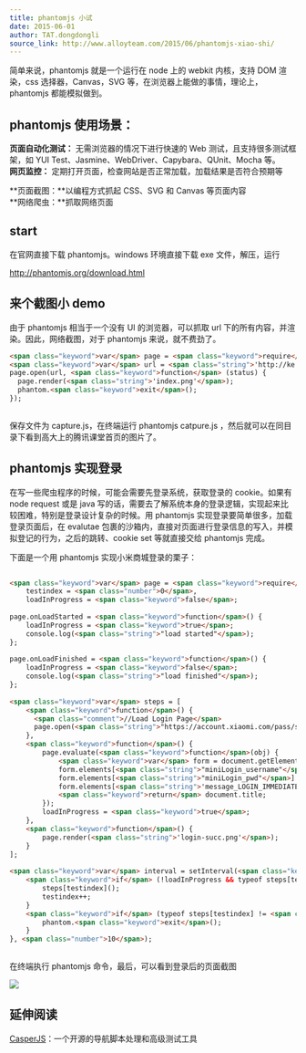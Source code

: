```yaml
---
title: phantomjs 小试
date: 2015-06-01
author: TAT.dongdongli
source_link: http://www.alloyteam.com/2015/06/phantomjs-xiao-shi/
---
```


简单来说，phantomjs 就是一个运行在 node 上的 webkit 内核，支持 DOM 渲染，css 选择器，Canvas，SVG 等，在浏览器上能做的事情，理论上，phantomjs 都能模拟做到。

## phantomjs 使用场景：

**页面自动化测试：** 无需浏览器的情况下进行快速的 Web 测试，且支持很多测试框架，如 YUI Test、Jasmine、WebDriver、Capybara、QUnit、Mocha 等。  
**网页监控：** 定期打开页面，检查网站是否正常加载，加载结果是否符合预期等  

**页面截图：**以编程方式抓起 CSS、SVG 和 Canvas 等页面内容  
**网络爬虫：**抓取网络页面

## start

在官网直接下载 phantomjs。windows 环境直接下载 exe 文件，解压，运行

<http://phantomjs.org/download.html>

## 来个截图小 demo

由于 phantomjs 相当于一个没有 UI 的浏览器，可以抓取 url 下的所有内容，并渲染。因此，网络截图，对于 phantomjs 来说，就不费劲了。

```html
<span class="keyword">var</span> page = <span class="keyword">require</span>(<span class="string">'webpage'</span>).create();
<span class="keyword">var</span> url = <span class="string">'http://ke.qq.com'</span>;
page.open(url, <span class="keyword">function</span> (status) {
  page.render(<span class="string">'index.png'</span>);
  phantom.<span class="keyword">exit</span>();
});
 
```

保存文件为 capture.js，在终端运行 phantomjs catpure.js ，然后就可以在同目录下看到高大上的腾讯课堂首页的图片了。

## phantomjs 实现登录

在写一些爬虫程序的时候，可能会需要先登录系统，获取登录的 cookie。如果有 node request 或是 java 写的话，需要去了解系统本身的登录逻辑，实现起来比较困难，特别是登录设计复杂的时候。用 phantomjs 实现登录要简单很多，加载登录页面后，在 evalutae 包裹的沙箱内，直接对页面进行登录信息的写入，并模拟登记的行为，之后的跳转、cookie set 等就直接交给 phantomjs 完成。

下面是一个用 phantomjs 实现小米商城登录的栗子：

```html
 
<span class="keyword">var</span> page = <span class="keyword">require</span>(<span class="string">'webpage'</span>).create(),
    testindex = <span class="number">0</span>,
    loadInProgress = <span class="keyword">false</span>;
    
page.onLoadStarted = <span class="keyword">function</span>() {
    loadInProgress = <span class="keyword">true</span>;
    console.log(<span class="string">"load started"</span>);
};
 
page.onLoadFinished = <span class="keyword">function</span>() {
    loadInProgress = <span class="keyword">false</span>;
    console.log(<span class="string">"load finished"</span>);
};
 
<span class="keyword">var</span> steps = [
    <span class="keyword">function</span>() {
      <span class="comment">//Load Login Page</span>
      page.open(<span class="string">"https://account.xiaomi.com/pass/serviceLogin"</span>);
    },
    <span class="keyword">function</span>() {
        page.evaluate(<span class="keyword">function</span>(obj) {
            <span class="keyword">var</span> form = document.getElementById(<span class="string">"miniLogin"</span>);
            form.elements[<span class="string">"miniLogin_username"</span>].value = <span class="string">'用户名'</span>;
            form.elements[<span class="string">"miniLogin_pwd"</span>].value = <span class="string">'密码'</span>;
            form.elements[<span class="string">'message_LOGIN_IMMEDIATELY'</span>].click();
            <span class="keyword">return</span> document.title;
        });
        loadInProgress = <span class="keyword">true</span>;
    },
    <span class="keyword">function</span>() {
        page.render(<span class="string">'login-succ.png'</span>);
    }
];
 
<span class="keyword">var</span> interval = setInterval(<span class="keyword">function</span>() {
    <span class="keyword">if</span> (!loadInProgress && typeof steps[testindex] == <span class="string">"function"</span>) {
        steps[testindex]();
        testindex++;
    }
    <span class="keyword">if</span> (typeof steps[testindex] != <span class="string">"function"</span>) {
        phantom.<span class="keyword">exit</span>();
    }
}, <span class="number">10</span>);
 
```

在终端执行 phantomjs 命令，最后，可以看到登录后的页面截图

![](http://7tszky.com1.z0.glb.clouddn.com/FkC9rkEdkLGE1b-DAA_l0FyGo8-l)

## 延伸阅读

[CasperJS](http://casperjs.org/)：一个开源的导航脚本处理和高级测试工具